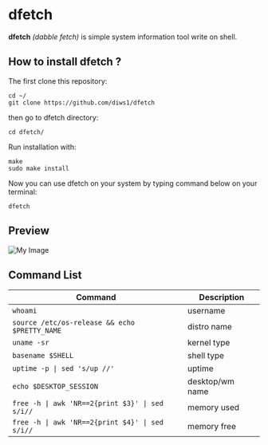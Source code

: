 # dfetch
<b>dfetch</b> <i>(dabble fetch)</i> is simple system information tool write on shell.

## How to install dfetch ?
The first clone this repository:
```
cd ~/
git clone https://github.com/diws1/dfetch
```
then go to dfetch directory:
```
cd dfetch/
````
Run installation with:
```
make
sudo make install
```
Now you can use dfetch on your system by typing command below on your terminal: 
```
dfetch
```

## Preview
![My Image](https://github.com/diws1/dfetch/blob/main/screenshot/dfetch.png)

## Command List
| Command | Description |
| --- | --- |
| `whoami` | username |
| `source /etc/os-release && echo $PRETTY_NAME` | distro name |
| `uname -sr` | kernel type |
| `basename $SHELL` | shell type |
| `uptime -p \| sed 's/up //'` | uptime |
| `echo $DESKTOP_SESSION` | desktop/wm name |
| `free -h \| awk 'NR==2{print $3}' \| sed s/i//` | memory used |
| `free -h \| awk 'NR==2{print $4}' \| sed s/i//` | memory free |
